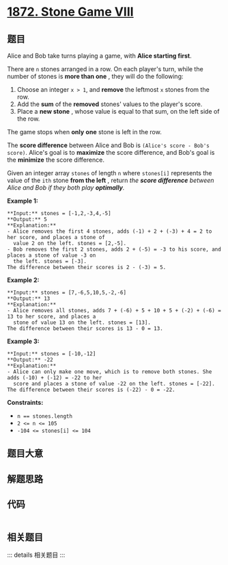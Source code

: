 # [1872. Stone Game VIII](https://leetcode.com/problems/stone-game-viii)

## 题目

Alice and Bob take turns playing a game, with **Alice starting first**.

There are `n` stones arranged in a row. On each player's turn, while the
number of stones is **more than one** , they will do the following:

  1. Choose an integer `x > 1`, and **remove** the leftmost `x` stones from the row.
  2. Add the **sum** of the **removed** stones' values to the player's score.
  3. Place a **new stone** , whose value is equal to that sum, on the left side of the row.

The game stops when **only** **one** stone is left in the row.

The **score difference** between Alice and Bob is `(Alice's score - Bob's
score)`. Alice's goal is to **maximize** the score difference, and Bob's goal
is the **minimize** the score difference.

Given an integer array `stones` of length `n` where `stones[i]` represents the
value of the `ith` stone **from the left** , return _the **score difference**
between Alice and Bob if they both play **optimally**._



**Example 1:**

    
    
    **Input:** stones = [-1,2,-3,4,-5]
    **Output:** 5
    **Explanation:**
    - Alice removes the first 4 stones, adds (-1) + 2 + (-3) + 4 = 2 to her score, and places a stone of
      value 2 on the left. stones = [2,-5].
    - Bob removes the first 2 stones, adds 2 + (-5) = -3 to his score, and places a stone of value -3 on
      the left. stones = [-3].
    The difference between their scores is 2 - (-3) = 5.
    

**Example 2:**

    
    
    **Input:** stones = [7,-6,5,10,5,-2,-6]
    **Output:** 13
    **Explanation:**
    - Alice removes all stones, adds 7 + (-6) + 5 + 10 + 5 + (-2) + (-6) = 13 to her score, and places a
      stone of value 13 on the left. stones = [13].
    The difference between their scores is 13 - 0 = 13.
    

**Example 3:**

    
    
    **Input:** stones = [-10,-12]
    **Output:** -22
    **Explanation:**
    - Alice can only make one move, which is to remove both stones. She adds (-10) + (-12) = -22 to her
      score and places a stone of value -22 on the left. stones = [-22].
    The difference between their scores is (-22) - 0 = -22.
    



**Constraints:**

  * `n == stones.length`
  * `2 <= n <= 105`
  * `-104 <= stones[i] <= 104`


## 题目大意

## 解题思路

## 代码

```javascript

```

## 相关题目

::: details 相关题目
:::
